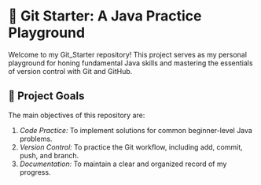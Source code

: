 
# 🚀 Git Starter: A Java Practice Playground

Welcome to my Git_Starter repository! This project serves as my personal playground for honing fundamental Java skills and mastering the essentials of version control with Git and GitHub.

## 🎯 Project Goals

The main objectives of this repository are:
1.  *Code Practice:* To implement solutions for common beginner-level Java problems.
2.  *Version Control:* To practice the Git workflow, including add, commit, push, and branch.
3.  *Documentation:* To maintain a clear and organized record of my progress.

